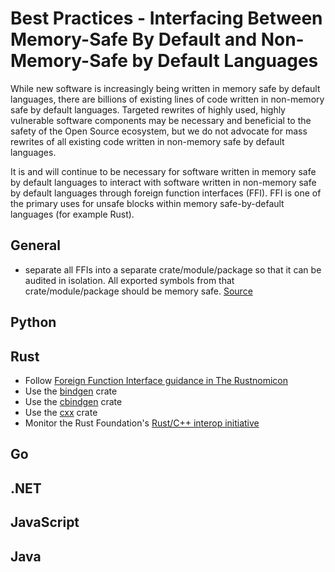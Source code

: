 # Best Practices - Interfacing Between Memory-Safe By Default and Non-Memory-Safe by Default Languages

While new software is increasingly being written in memory safe by default languages, there are billions of existing lines of code written in non-memory safe by default languages. Targeted rewrites of highly used, highly vulnerable software components may be necessary and beneficial to the safety of the Open Source ecosystem, but we do not advocate for mass rewrites of all existing code written in non-memory safe by default languages.

It is and will continue to be necessary for software written in memory safe by default languages to interact with software written in non-memory safe by default languages through foreign function interfaces (FFI). FFI is one of the primary uses for unsafe blocks within memory safe-by-default languages (for example Rust).

## General

* separate all FFIs into a separate crate/module/package so that it can be audited in isolation. All exported symbols from that crate/module/package should be memory safe. [Source](https://github.com/ossf/Memory-Safety/issues/36#issuecomment-2477083785)

## Python

## Rust

* Follow [Foreign Function Interface guidance in The Rustnomicon](https://doc.rust-lang.org/nomicon/ffi.html)
* Use the [bindgen](https://crates.io/crates/bindgen) crate
* Use the [cbindgen](https://crates.io/crates/cbindgen) crate
* Use the [cxx](https://crates.io/crates/cbindgen) crate
* Monitor the Rust Foundation's [Rust/C++ interop initiative](https://github.com/rustfoundation/interop-initiative)

## Go

## .NET

## JavaScript

## Java

